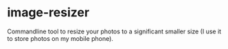 # image-resizer
Commandline tool to resize your photos to a significant smaller size (I use it to store photos on my mobile phone).
